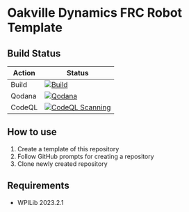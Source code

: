 # Oakville Dynamics FRC Robot Template

## Build Status

| Action | Status                                                                                                                                                                                                   |
| ------ | -------------------------------------------------------------------------------------------------------------------------------------------------------------------------------------------------------- |
| Build  | [![Build](https://github.com/OakvilleDynamics/frc-robot-template/actions/workflows/build.yml/badge.svg)](https://github.com/OakvilleDynamics/frc-robot-template/actions/workflows/build.yml)             |
| Qodana | [![Qodana](https://github.com/OakvilleDynamics/frc-robot-template/actions/workflows/qodana.yml/badge.svg)](https://github.com/OakvilleDynamics/frc-robot-template/actions/workflows/qodana.yml)          |
| CodeQL | [![CodeQL Scanning](https://github.com/OakvilleDynamics/frc-robot-template/actions/workflows/codeql.yml/badge.svg)](https://github.com/OakvilleDynamics/frc-robot-template/actions/workflows/codeql.yml) |

## How to use

1. Create a template of this repository
2. Follow GitHub prompts for creating a repository
3. Clone newly created repository

## Requirements

* WPILib 2023.2.1
